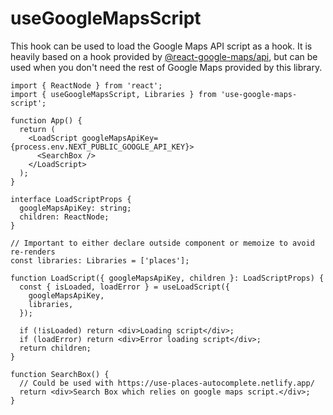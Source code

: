 # useGoogleMapsScript

This hook can be used to load the Google Maps API script as a hook. It is heavily based on a hook provided by [@react-google-maps/api](https://github.com/JustFly1984/react-google-maps-api), but can be used when you don't need the rest of Google Maps provided by this library.

```tsx
import { ReactNode } from 'react';
import { useGoogleMapsScript, Libraries } from 'use-google-maps-script';

function App() {
  return (
    <LoadScript googleMapsApiKey={process.env.NEXT_PUBLIC_GOOGLE_API_KEY}>
      <SearchBox />
    </LoadScript>
  );
}

interface LoadScriptProps {
  googleMapsApiKey: string;
  children: ReactNode;
}

// Important to either declare outside component or memoize to avoid re-renders
const libraries: Libraries = ['places'];

function LoadScript({ googleMapsApiKey, children }: LoadScriptProps) {
  const { isLoaded, loadError } = useLoadScript({
    googleMapsApiKey,
    libraries,
  });

  if (!isLoaded) return <div>Loading script</div>;
  if (loadError) return <div>Error loading script</div>;
  return children;
}

function SearchBox() {
  // Could be used with https://use-places-autocomplete.netlify.app/
  return <div>Search Box which relies on google maps script.</div>;
}
```

